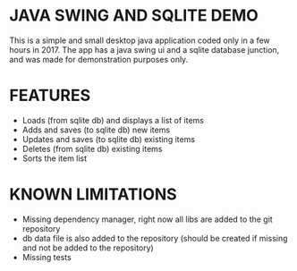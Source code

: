 # JAVA SWING AND SQLITE DEMO

This is a simple and small desktop java application coded only in a few hours in 2017. The app has a java 
swing ui and a sqlite database junction, and was made for demonstration purposes only.

# FEATURES
- Loads (from sqlite db) and displays a list of items
- Adds and saves (to sqlite db) new items
- Updates and saves (to sqlite db) existing items
- Deletes (from sqlite db) existing items
- Sorts the item list

# KNOWN LIMITATIONS
- Missing dependency manager, right now all libs are added to the git repository
- db data file is also added to the repository (should be created if missing and not be added to the repository)
- Missing tests

